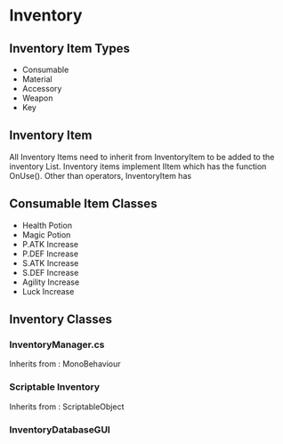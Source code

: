 # Inventory

## Inventory Item Types
- Consumable
- Material 
- Accessory 
- Weapon 
- Key

## Inventory Item
All Inventory Items need to inherit from InventoryItem to be added to the inventory List. 
Inventory items implement IItem which has the function OnUse(). 
Other than operators, InventoryItem has 

## Consumable Item Classes
- Health Potion 
- Magic Potion 
- P.ATK Increase 
- P.DEF Increase 
- S.ATK Increase
- S.DEF Increase
- Agility Increase
- Luck Increase

## Inventory Classes
### InventoryManager.cs
Inherits from : MonoBehaviour

### Scriptable Inventory
Inherits from : ScriptableObject

### InventoryDatabaseGUI
